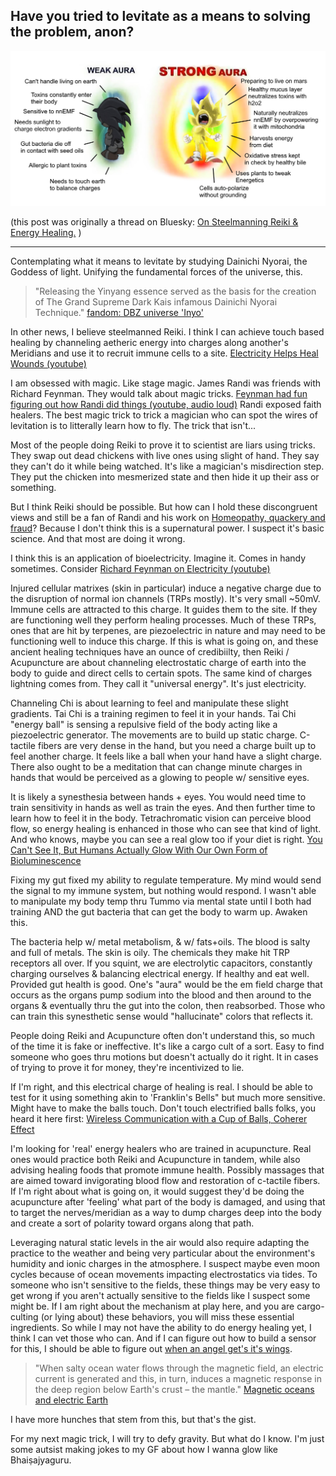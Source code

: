 ## Have you tried to levitate as a means to solving the problem, anon?

![sonic's aura](./levitate-fuckitweballsonic.jpg)

(this post was originally a thread on Bluesky: [On Steelmanning Reiki & Energy Healing.](https://bsky.app/profile/ultimape.bsky.wovensoup.com/post/3k6nvgovryu2g) )

----

Contemplating what it means to levitate by studying Dainichi Nyorai, the Goddess of light. Unifying the fundamental forces of the universe, this.

> "Releasing the Yinyang essence served as the basis for the creation of The Grand Supreme Dark Kais infamous Dainichi Nyorai Technique."
> [fandom: DBZ universe 'Inyo'](https://dbzuniverse.fandom.com/wiki/Inyo)

In other news, I believe steelmanned Reiki. I think I can achieve touch based healing by channeling aetheric energy into charges along another's Meridians and use it to recruit immune cells to a site. [Electricity Helps Heal Wounds (youtube)](https://www.youtube.com/watch?v=BcT_4VqXhRs)

I am obsessed with magic. Like stage magic. James Randi was friends with Richard Feynman. They would talk about magic tricks. [Feynman had fun figuring out how Randi did things (youtube, audio loud)](https://www.youtube.com/watch?v=lDvu6wz9qF4) Randi exposed faith healers. The best magic trick to trick a magician who can spot the wires of levitation is to litterally learn how to fly. The trick that isn't...

Most of the people doing Reiki to prove it to scientist are liars using tricks. They swap out dead chickens with live ones using slight of hand. They say they can't do it while being watched. It's like a magician's misdirection step. They put the chicken into mesmerized state and then hide it up their ass or something.

But I think Reiki should be possible. But how can I hold these discongruent views and still be a fan of Randi and his work on [Homeopathy, quackery and fraud](https://www.ted.com/talks/james_randi_homeopathy_quackery_and_fraud)? Because I don't think this is a supernatural power. I suspect it's basic science. And that most are doing it wrong.

I think this is an application of bioelectricity. Imagine it. Comes in handy sometimes. Consider [Richard Feynman on Electricity (youtube)](https://www.youtube.com/watch?v=kS25vitrZ6g)

Injured cellular matrixes (skin in particular) induce a negative charge due to the disruption of normal ion channels (TRPs mostly). It's very small ~50mV. Immune cells are attracted to this charge. It guides them to the site. If they are functioning well they perform healing processes. Much of these TRPs, ones that are hit by terpenes, are piezoelectric in nature and may need to be functioning well to induce this charge. If this is what is going on, and these ancient healing techniques have an ounce of credibiilty, then Reiki / Acupuncture are about channeling electrostatic charge of earth into the body to guide and direct cells to certain spots. The same kind of charges lightning comes from. They call it "universal energy". It's just electricity.

Channeling Chi is about learning to feel and manipulate these slight gradients. Tai Chi is a training regimen to feel it in your hands. Tai Chi "energy ball" is sensing a repulsive field of the body acting like a piezoelectric generator. The movements are to build up static charge. C-tactile fibers are very dense in the hand, but you need a charge built up to feel another charge. It feels like a ball when your hand have a slight charge. There also ought to be a meditation that can change minute charges in hands that would be perceived as a glowing to people w/ sensitive eyes.

It is likely a synesthesia between hands + eyes. You would need time to train sensitivity in hands as well as train the eyes. And then further time to learn how to feel it in the body. Tetrachromatic vision can perceive blood flow, so energy healing is enhanced in those who can see that kind of light. And who knows, maybe you can see a real glow too if your diet is right. [You Can't See It, But Humans Actually Glow With Our Own Form of Bioluminescence](https://www.sciencealert.com/you-can-t-see-it-but-humans-actually-glow-in-visible-light)

Fixing my gut fixed my ability to regulate temperature. My mind would send the signal to my immune system, but nothing would respond. I wasn't able to manipulate my body temp thru Tummo via mental state until I both had training AND the gut bacteria that can get the body to warm up. Awaken this.

The bacteria help w/ metal metabolism, & w/ fats+oils. The blood is salty and full of metals. The skin is oily. The chemicals they make hit TRP receptors all over. If you squint, we are electrolytic capacitors, constantly charging ourselves & balancing electrical energy. If healthy and eat well. Provided gut health is good. One's "aura" would be the em field charge that occurs as the organs pump sodium into the blood and then around to the organs & eventually thru the gut into the colon, then reabsorbed. Those who can train this synesthetic sense would "hallucinate" colors that reflects it.

People doing Reiki and Acupuncture often don't understand this, so much of the time it is fake or ineffective. It's like a cargo cult of a sort. Easy to find someone who goes thru motions but doesn't actually do it right. It in cases of trying to prove it for money, they're incentivized to lie.

If I'm right, and this electrical charge of healing is real. I should be able to test for it using something akin to 'Franklin's Bells" but much more sensitive. Might have to make the balls touch. Don't touch electrified balls folks, you heard it here first: [Wireless Communication with a Cup of Balls, Coherer Effect](https://www.youtube.com/watch?v=VMkdnj698-0)
 
I'm looking for 'real' energy healers who are trained in acupuncture. Real ones would practice both Reiki and Acupuncture in tandem, while also advising healing foods that promote immune health. Possibly massages that are aimed toward invigorating blood flow and restoration of c-tactile fibers. If I'm right about what is going on, it would suggest they'd be doing the acupuncture after 'feeling' what part of the body is damaged, and using that to target the nerves/meridian as a way to dump charges deep into the body and create a sort of polarity toward organs along that path.

Leveraging natural static levels in the air would also require adapting the practice to the weather and being very particular about the environment's humidity and ionic charges in the atmosphere. I suspect maybe even moon cycles because of ocean movements impacting electrostatics via tides. To someone who isn't sensitive to the fields, these things may be very easy to get wrong if you aren't actually sensitive to the fields like I suspect some might be. If I am right about the mechanism at play here, and you are cargo-culting (or lying about) these behaviors, you will miss these essential ingredients. So while I may not have the ability to do energy healing yet, I think I can vet those who can. And if I can figure out how to build a sensor for this, I should be able to figure out [when an angel get's it's wings](https://www.youtube.com/watch?v=fEqudsyIWzk). 

> "When salty ocean water flows through the magnetic field, an electric current is generated and this, in turn, induces a magnetic response in the deep region below Earth's crust – the mantle."
> [Magnetic oceans and electric Earth](https://phys.org/news/2016-10-magnetic-oceans-electric-earth.html)

I have more hunches that stem from this, but that's the gist.

For my next magic trick, I will try to defy gravity. But what do I know. I'm just some autsist making jokes to my GF about how I wanna glow like Bhaiṣajyaguru. 



